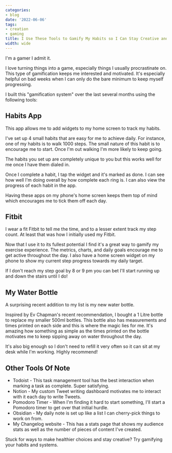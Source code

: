 ```yaml
---
categories:
- blog
date: '2022-06-06'
tags:
- creation
- gaming
title: I Use These Tools to Gamify My Habits so I Can Stay Creative and Healthy
width: wide
---
```


I'm a gamer I admit it.

I love turning things into a game, especially things I usually procrastinate on. This type of gamification keeps me interested and motivated. It's especially helpful on bad weeks when I can only do the bare minimum to keep myself progressing.

I built this "gamification system" over the last several months using the following tools:

## Habits App
This app allows me to add widgets to my home screen to track my habits.

I've set up 4 small habits that are easy for me to achieve daily. For instance, one of my habits is to walk 1000 steps. The small nature of this habit is to encourage me to start. Once I'm out walking I'm more likely to keep going.

The habits you set up are completely unique to you but this works well for me once I have them dialed in.

Once I complete a habit, I tap the widget and it's marked as done. I can see how well I'm doing overall by how complete each ring is. I can also view the progress of each habit in the app.

Having these apps on my phone's home screen keeps them top of mind which encourages me to tick them off each day.

## Fitbit
I wear a fit Fitbit to tell me the time, and to a lesser extent track my step count. At least that was how I initially used my Fitbit.

Now that I use it to its fullest potential I find it's a great way to gamify my exercise experience. The metrics, charts, and daily goals encourage me to get active throughout the day. I also have a home screen widget on my phone to show my current step progress towards my daily target.

If I don't reach my step goal by 8 or 9 pm you can bet I'll start running up and down the stairs until I do!

## My Water Bottle
A surprising recent addition to my list is my new water bottle.

Inspired by Ev Chapman's recent recommendation, I bought a 1 Litre bottle to replace my smaller 500ml bottles. This bottle also has measurements and times printed on each side and this is where the magic lies for me. It's amazing how something as simple as the times printed on the bottle motivates me to keep sipping away on water throughout the day.

It's also big enough so I don't need to refill it very often so it can sit at my desk while I'm working. Highly recommend!

## Other Tools Of Note
- Todoist - This task management tool has the best interaction when marking a task as complete. Super satisfying.
- Notion - My custom Tweet writing dashboard motivates me to interact with it each day to write Tweets.
- Pomodoro Timer - When I'm finding it hard to start something, I'll start a Pomodoro timer to get over that initial hurdle.
- Obsidian - My daily note is set up like a list I can cherry-pick things to work on from.
- My Changelog website - This has a stats page that shows my audience stats as well as the number of pieces of content I've created.

Stuck for ways to make healthier choices and stay creative? Try gamifying your habits and systems.